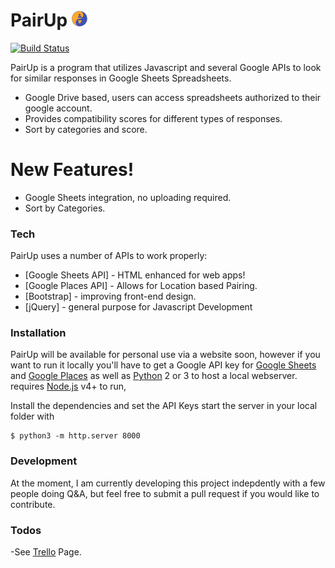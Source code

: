 # PairUp ![PairUp_Logo](PairUp_Mini2.png)

[![Build Status](https://travis-ci.org/joemccann/dillinger.svg?branch=master)](https://github.com/rpremi12/PairUp)

PairUp is a program that utilizes Javascript and several Google APIs to look for similar responses in Google Sheets Spreadsheets.

  - Google Drive based, users can access spreadsheets authorized to their google account.
  - Provides compatibility scores for different types of responses.
  - Sort by categories and score.

# New Features!

  - Google Sheets integration, no uploading required.
  - Sort by Categories.

### Tech

PairUp uses a number of APIs to work properly:

* [Google Sheets API] - HTML enhanced for web apps!
* [Google Places API] - Allows for Location based Pairing.
* [Bootstrap] - improving front-end design.
* [jQuery] - general purpose for Javascript Development

### Installation

PairUp will be available for personal use via a website soon, however if you want to run it locally you'll have to get a Google API key for [Google Sheets](https://developers.google.com/sheets/api/) and [Google Places](https://developers.google.com/places/web-service/intro) as well as [Python](https://www.python.org/downloads/) 2 or 3 to host a local webserver. requires [Node.js](https://nodejs.org/) v4+ to run,

Install the dependencies and set the API Keys start the server in your local folder with

```
$ python3 -m http.server 8000
```
### Development

At the moment, I am currently developing this project indepdently with a few people doing Q&A, but feel free to submit a pull request if you would like to contribute.

### Todos

 -See [Trello](https://trello.com/b/NqjXbyNd/pairup) Page.
